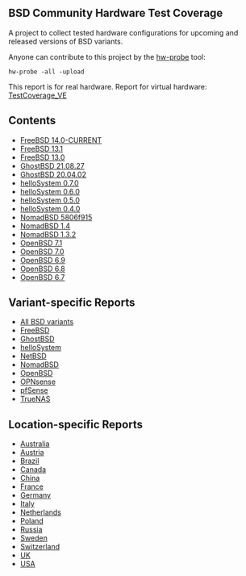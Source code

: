 BSD Community Hardware Test Coverage
------------------------------------

A project to collect tested hardware configurations for upcoming and released versions of BSD variants.

Anyone can contribute to this project by the [hw-probe](https://github.com/linuxhw/hw-probe/blob/master/INSTALL.BSD.md) tool:

    hw-probe -all -upload

This report is for real hardware. Report for virtual hardware: [TestCoverage_VE](https://github.com/bsdhw/TestCoverage_VE)

Contents
--------

* [ FreeBSD 14.0-CURRENT ](/Dist/FreeBSD_14.0-CURRENT)
* [ FreeBSD 13.1 ](/Dist/FreeBSD_13.1)
* [ FreeBSD 13.0 ](/Dist/FreeBSD_13.0)
* [ GhostBSD 21.08.27 ](/Dist/GhostBSD_21.08.27)
* [ GhostBSD 20.04.02 ](/Dist/GhostBSD_20.04.02)
* [ helloSystem 0.7.0 ](/Dist/helloSystem_0.7.0)
* [ helloSystem 0.6.0 ](/Dist/helloSystem_0.6.0)
* [ helloSystem 0.5.0 ](/Dist/helloSystem_0.5.0)
* [ helloSystem 0.4.0 ](/Dist/helloSystem_0.4.0)
* [ NomadBSD 5806f915 ](/Dist/NomadBSD_5806f915)
* [ NomadBSD 1.4 ](/Dist/NomadBSD_1.4)
* [ NomadBSD 1.3.2 ](/Dist/NomadBSD_1.3.2)
* [ OpenBSD 7.1 ](/Dist/OpenBSD_7.1)
* [ OpenBSD 7.0 ](/Dist/OpenBSD_7.0)
* [ OpenBSD 6.9 ](/Dist/OpenBSD_6.9)
* [ OpenBSD 6.8 ](/Dist/OpenBSD_6.8)
* [ OpenBSD 6.7 ](/Dist/OpenBSD_6.7)

Variant-specific Reports
------------------------

* [ All BSD variants ](/All)
* [ FreeBSD ](/Dist/FreeBSD)
* [ GhostBSD ](/Dist/GhostBSD)
* [ helloSystem ](/Dist/helloSystem)
* [ NetBSD ](/Dist/NetBSD)
* [ NomadBSD ](/Dist/NomadBSD)
* [ OpenBSD ](/Dist/OpenBSD)
* [ OPNsense ](/Dist/OPNsense)
* [ pfSense ](/Dist/pfSense)
* [ TrueNAS ](/Dist/TrueNAS)

Location-specific Reports
-------------------------

* [ Australia ](/Location/Australia)
* [ Austria ](/Location/Austria)
* [ Brazil ](/Location/Brazil)
* [ Canada ](/Location/Canada)
* [ China ](/Location/China)
* [ France ](/Location/France)
* [ Germany ](/Location/Germany)
* [ Italy ](/Location/Italy)
* [ Netherlands ](/Location/Netherlands)
* [ Poland ](/Location/Poland)
* [ Russia ](/Location/Russia)
* [ Sweden ](/Location/Sweden)
* [ Switzerland ](/Location/Switzerland)
* [ UK ](/Location/UK)
* [ USA ](/Location/USA)
